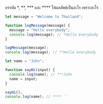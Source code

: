 บรรทัด \*, \*\*, \*\*\* และ \*\*\*\* ให้ผลลัพธ์เป็นอะไร เพราะอะไร

```js
let message = "Welcome to Thailand";

function logMessage(message) {
  message = "Hello everybody";
  console.log(message); // *Hello everybody
}

logMessage(message);
console.log(message); // **Hello everybody
```

```js
let name = "John";

function sayHi(input) {
  console.log(name); // ***John
  name = input;
}

sayHi();
console.log(name); // **** ``
```
